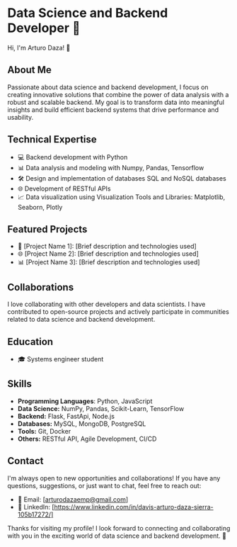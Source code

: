 
# Data Science and Backend Developer 🚀

Hi, I'm Arturo Daza! 👋

## About Me
Passionate about data science and backend development, I focus on creating innovative solutions that combine the power of data analysis with a robust and scalable backend. My goal is to transform data into meaningful insights and build efficient backend systems that drive performance and usability.

## Technical Expertise
- 💻 Backend development with Python
- 📊 Data analysis and modeling with Numpy, Pandas, Tensorflow
- 🛠️ Design and implementation of databases SQL and NoSQL databases
- 🌐 Development of RESTful APIs
- 📈 Data visualization using Visualization Tools and Libraries: Matplotlib, Seaborn, Plotly

## Featured Projects
- 🚀 [Project Name 1]: [Brief description and technologies used]
- 🌐 [Project Name 2]: [Brief description and technologies used]
- 📊 [Project Name 3]: [Brief description and technologies used]

## Collaborations
I love collaborating with other developers and data scientists. I have contributed to open-source projects and actively participate in communities related to data science and backend development.

## Education
- 🎓 Systems engineer student

## Skills
- **Programming Languages**: Python, JavaScript 
- **Data Science:** NumPy, Pandas, Scikit-Learn, TensorFlow
- **Backend:** Flask, FastApi, Node.js
- **Databases:** MySQL, MongoDB, PostgreSQL
- **Tools:** Git, Docker
- **Others:** RESTful API, Agile Development, CI/CD

## Contact
I'm always open to new opportunities and collaborations! If you have any questions, suggestions, or just want to chat, feel free to reach out:

- 📧 Email: [arturodazaemp@gmail.com]
- 💼 LinkedIn: [https://www.linkedin.com/in/davis-arturo-daza-sierra-105b17272/]


Thanks for visiting my profile! I look forward to connecting and collaborating with you in the exciting world of data science and backend development. 🌟
